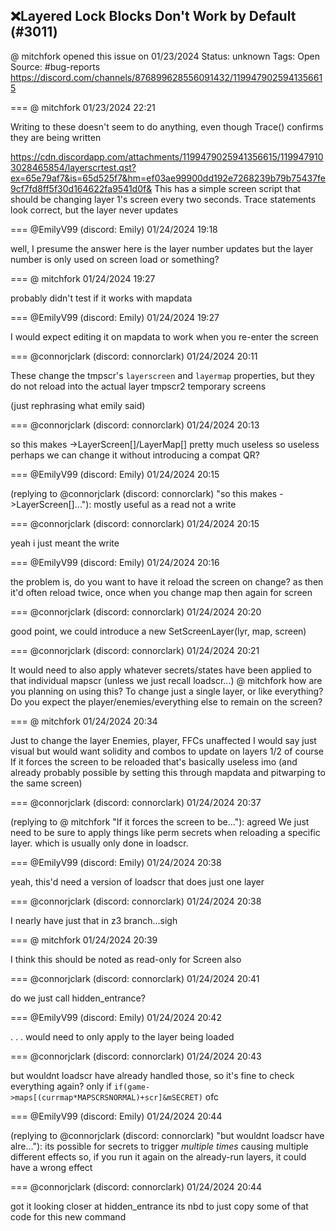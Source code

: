 ## ❌Layered Lock Blocks Don't Work by Default (#3011)
@ mitchfork opened this issue on 01/23/2024
Status: unknown
Tags: Open
Source: #bug-reports https://discord.com/channels/876899628556091432/1199479025941356615


=== @ mitchfork 01/23/2024 22:21

Writing to these doesn't seem to do anything, even though Trace() confirms they are being written

https://cdn.discordapp.com/attachments/1199479025941356615/1199479103028465854/layerscrtest.qst?ex=65e79af7&is=65d525f7&hm=ef03ae99900dd192e7268239b79b75437fe9cf7fd8ff5f30d164622fa9541d0f&
This has a simple screen script that should be changing layer 1's screen every two seconds. Trace statements look correct, but the layer never updates

=== @EmilyV99 (discord: Emily) 01/24/2024 19:18

well, I presume the answer here is
the layer number updates
but the layer number is only used on screen load or something?

=== @ mitchfork 01/24/2024 19:27

probably
didn't test if it works with mapdata

=== @EmilyV99 (discord: Emily) 01/24/2024 19:27

I would expect editing it on mapdata to work
when you re-enter the screen

=== @connorjclark (discord: connorclark) 01/24/2024 20:11

These change the tmpscr's `layerscreen` and `layermap` properties, but they do not reload into the actual layer tmpscr2 temporary screens

(just rephrasing what emily said)

=== @connorjclark (discord: connorclark) 01/24/2024 20:13

so this makes ->LayerScreen[]/LayerMap[] pretty much useless
so useless perhaps we can change it without introducing a compat QR?

=== @EmilyV99 (discord: Emily) 01/24/2024 20:15

(replying to @connorjclark (discord: connorclark) "so this makes ->LayerScreen[]…"): mostly useful as a read not a write

=== @connorjclark (discord: connorclark) 01/24/2024 20:15

yeah i just meant the write

=== @EmilyV99 (discord: Emily) 01/24/2024 20:16

the problem is, do you want to have it reload the screen on change? as then it'd often reload twice, once when you change map then again for screen

=== @connorjclark (discord: connorclark) 01/24/2024 20:20

good point, we could introduce a new SetScreenLayer(lyr, map, screen)

=== @connorjclark (discord: connorclark) 01/24/2024 20:21

It would need to also apply whatever secrets/states have been applied to that individual mapscr (unless we just recall loadscr...)
@ mitchfork how are you planning on using this? To change just a single layer, or like everything? Do you expect the player/enemies/everything else to remain on the screen?

=== @ mitchfork 01/24/2024 20:34

Just to change the layer
Enemies, player, FFCs unaffected
I would say just visual but would want solidity and combos to update on layers 1/2 of course
If it forces the screen to be reloaded that's basically useless imo
(and already probably possible by setting this through mapdata and pitwarping to the same screen)

=== @connorjclark (discord: connorclark) 01/24/2024 20:37

(replying to @ mitchfork "If it forces the screen to be…"): agreed
We just need to be sure to apply things like perm secrets when reloading a specific layer.
which is usually only done in loadscr.

=== @EmilyV99 (discord: Emily) 01/24/2024 20:38

yeah, this'd need a version of loadscr that does just one layer

=== @connorjclark (discord: connorclark) 01/24/2024 20:38

I nearly have just that in z3 branch...sigh

=== @ mitchfork 01/24/2024 20:39

I think this should be noted as read-only for Screen also

=== @connorjclark (discord: connorclark) 01/24/2024 20:41

do we just call hidden_entrance?

=== @EmilyV99 (discord: Emily) 01/24/2024 20:42

. . . would need to only apply to the layer being loaded

=== @connorjclark (discord: connorclark) 01/24/2024 20:43

but wouldnt loadscr have already handled those, so it's fine to check everything again? only if `if(game->maps[(currmap*MAPSCRSNORMAL)+scr]&mSECRET)` ofc

=== @EmilyV99 (discord: Emily) 01/24/2024 20:44

(replying to @connorjclark (discord: connorclark) "but wouldnt loadscr have alre…"): its possible for secrets to trigger *multiple times* causing multiple different effects
so, if you run it again on the already-run layers, it could have a wrong effect

=== @connorjclark (discord: connorclark) 01/24/2024 20:44

got it
looking closer at hidden_entrance its nbd to just copy some of that code for this new command
